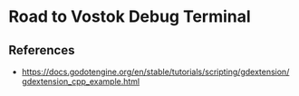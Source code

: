 # Road to Vostok Debug Terminal

## References

- <https://docs.godotengine.org/en/stable/tutorials/scripting/gdextension/gdextension_cpp_example.html>